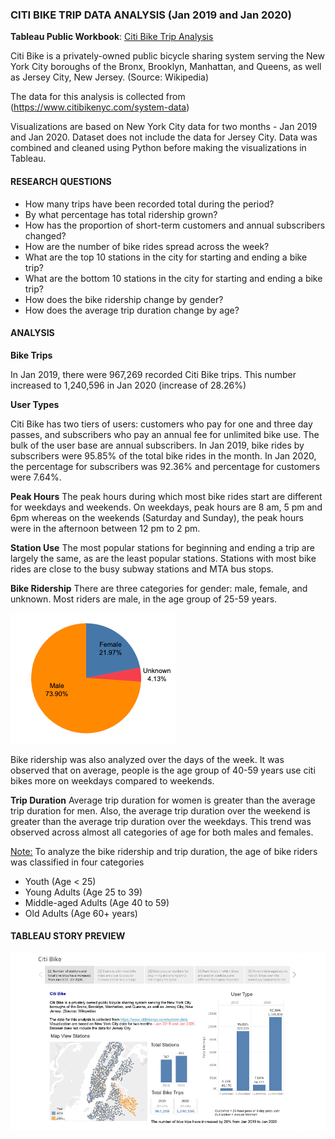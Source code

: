 ### CITI BIKE TRIP DATA ANALYSIS (Jan 2019 and Jan 2020)
**Tableau Public Workbook**: [Citi Bike Trip Analysis](https://public.tableau.com/profile/aastha.arora#!/vizhome/CitiBikeTripAnalysisJan2019vsJan2020/CitiBike)


Citi Bike is a privately-owned public bicycle sharing system serving the New York City boroughs of the Bronx, Brooklyn, Manhattan, and Queens, as well as Jersey City, New Jersey. (Source: Wikipedia)

The data for this analysis is collected from (https://www.citibikenyc.com/system-data)

Visualizations are based on New York City data for two months - Jan 2019 and Jan 2020. Dataset does not include the data for Jersey City. Data was combined and cleaned using Python before making the visualizations in Tableau.


#### RESEARCH QUESTIONS

* How many trips have been recorded total during the period?
* By what percentage has total ridership grown?
* How has the proportion of short-term customers and annual subscribers changed?
* How are the number of bike rides spread across the week?
* What are the top 10 stations in the city for starting and ending a bike trip?
* What are the bottom 10 stations in the city for starting and ending a bike trip?
* How does the bike ridership change by gender?
* How does the average trip duration change by age?


#### ANALYSIS

**Bike Trips**

In Jan 2019, there were 967,269 recorded Citi Bike trips. This number increased to 1,240,596 in Jan 2020 (increase of 28.26%)


**User Types**

Citi Bike has two tiers of users: customers who pay for one and three day passes, and subscribers who pay an annual fee for unlimited bike use. The bulk of the user base are annual subscribers. In Jan 2019, bike rides by subscribers were 95.85% of the total bike rides in the month. In Jan 2020, the percentage for subscribers was 92.36% and percentage for customers were 7.64%.


**Peak Hours**
The peak hours during which most bike rides start are different for weekdays and weekends. On weekdays, peak hours are 8 am, 5 pm and 6pm whereas on the weekends (Saturday and Sunday), the peak hours were in the afternoon between 12 pm to 2 pm.


**Station Use**
The most popular stations for beginning and ending a trip are largely the same, as are the least popular stations. Stations with most bike rides are close to the busy subway stations and MTA bus stops.


**Bike Ridership**
There are three categories for gender: male, female, and unknown. Most riders are male, in the age group of 25-59 years.

![](https://github.com/Aastha-Arora/Citi-Bike-Trip-Analysis/blob/master/Images/rides_by_gender.png)

Bike ridership was also analyzed over the days of the week. It was observed that on average, people is the age group of 40-59 years use citi bikes more on weekdays compared to weekends.


**Trip Duration**
Average trip duration for women is greater than the average trip duration for men.
Also, the average trip duration over the weekend is greater than the average trip duration over the weekdays.  This trend was observed across almost all categories of age for both males and females.

<ins>Note:</ins> To analyze the bike ridership and trip duration, the age of bike riders was classified in four categories
* Youth (Age < 25)
* Young Adults (Age 25 to 39)
* Middle-aged Adults (Age 40 to 59)
* Old Adults (Age 60+ years)


#### TABLEAU STORY PREVIEW
![](https://github.com/Aastha-Arora/Citi-Bike-Trip-Analysis/blob/master/Images/citibike_analysis.gif)
